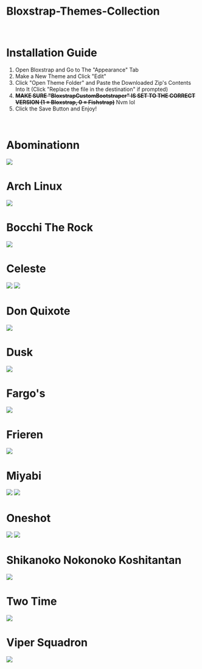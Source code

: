 # Bloxstrap-Themes-Collection

<br>

# Installation Guide
<ol>
  <li>
    Open Bloxstrap and Go to The "Appearance" Tab
  </li>
  <li>
    Make a New Theme and Click "Edit"
  </li>
  <li>
    Click "Open Theme Folder" and Paste the Downloaded Zip's Contents Into It (Click "Replace the file in the destination" if prompted)
  </li>
  <li>
    <s><b>MAKE SURE "BloxstrapCustomBootstraper" IS SET TO THE CORRECT VERSION (1 = Bloxstrap, 0 = Fishstrap)</b></s> Nvm lol
  </li>
  <li>
    Click the Save Button and Enjoy!
  </li>
</ol>

<br>

# Abominationn
<img src="Preview/Abom.png">

<br>

# Arch Linux
<img src="Preview/Arch.png">

<br>

# Bocchi The Rock
<img src="Preview/Bocchi_The_Rock.gif">

<br>

# Celeste
<img src="Preview/Celeste.png">
<img src="Preview/CelesteAltTheme.png">

<br>

# Don Quixote
<img src="Preview/Don_Quixote.png">

<br>

# Dusk 
<img src="Preview/Dusk.gif">

<br>

# Fargo's
<img src="Preview/Fargos.png">

<br>

# Frieren
<img src="Preview/Frieren.gif">

<br>

# Miyabi
<img src="Preview/Miyabi.gif">
<img src="Preview/Miyabi_Alt.gif">

<br>

# Oneshot
<img src="Preview/Oneshot.gif">
<img src="Preview/Oneshot Solstice.png">

<br>

# Shikanoko Nokonoko Koshitantan
<img src="Preview/Shikanoko Nokonoko Koshitantan.gif">

<br>

# Two Time
<img src="Preview/Two_Time.png">

<br>

# Viper Squadron
<img src="Preview/Viper_Squadron.png">
